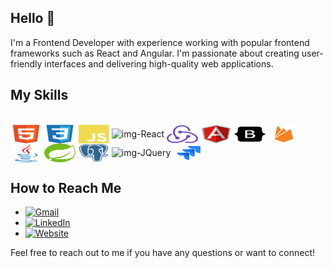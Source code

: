 ## Hello 👋

I'm a Frontend Developer with experience working with popular frontend frameworks such as React and Angular. I'm passionate about creating user-friendly interfaces and delivering high-quality web applications.

## My Skills

  <div style="display: inline_block"><br>
    <img align="center" alt="img-HTML" height="30" width="50" src="https://raw.githubusercontent.com/devicons/devicon/master/icons/html5/html5-original.svg">
    <img align="center" alt="img-CSS" height="30" width="50" src="https://raw.githubusercontent.com/devicons/devicon/master/icons/css3/css3-original.svg">
    <img align="center" alt="img-Js" height="30" width="50" src="https://raw.githubusercontent.com/devicons/devicon/master/icons/javascript/javascript-plain.svg">
    <img align="center" alt="img-React" height="30" width="50" src="https://cdn.jsdelivr.net/gh/devicons/devicon/icons/react/react-original.svg">
    <img align="center" alt="Redux" height="30" width="50" src="https://raw.githubusercontent.com/devicons/devicon/master/icons/redux/redux-original.svg">
    <img align="center" alt="Angular" height="30" width="50" src="https://raw.githubusercontent.com/devicons/devicon/master/icons/angularjs/angularjs-original.svg">
    <img align="center" alt="Bootstrap" height="30" width="50" src="https://raw.githubusercontent.com/devicons/devicon/master/icons/bootstrap/bootstrap-plain.svg"> 
    <img align="center" alt="Firebase" height="30" width="50" src="https://raw.githubusercontent.com/devicons/devicon/master/icons/firebase/firebase-plain.svg">
    <img align="center" alt="img-Js" height="30" width="50" src="https://raw.githubusercontent.com/devicons/devicon/master/icons/java/java-original.svg">
    <img align="center" alt="Spring Boot" height="30" width="50" src="https://raw.githubusercontent.com/devicons/devicon/master/icons/spring/spring-original.svg">
    <img align="center" alt="PostgreSQL" height="30" width="50" src="https://raw.githubusercontent.com/devicons/devicon/master/icons/postgresql/postgresql-plain.svg">
    <img align="center" alt="img-JQuery" height="30" width="50" src="https://cdn.jsdelivr.net/gh/devicons/devicon/icons/git/git-original.svg">
    <img align="center" alt="Jira" height="30" width="50" src="https://raw.githubusercontent.com/devicons/devicon/master/icons/jira/jira-original.svg">
  </div>

## How to Reach Me

- [![Gmail](https://img.shields.io/badge/Gmail-Email-red)](michelpomerantzeff@gmail.com)
- [![LinkedIn](https://img.shields.io/badge/LinkedIn-Profile-blue)](https://www.linkedin.com/in/michelpomerantzeff/)
- [![Website](https://img.shields.io/badge/Personal-Website-brightgreen)](https://michelpomerantzeff.netlify.app/)

Feel free to reach out to me if you have any questions or want to connect!

